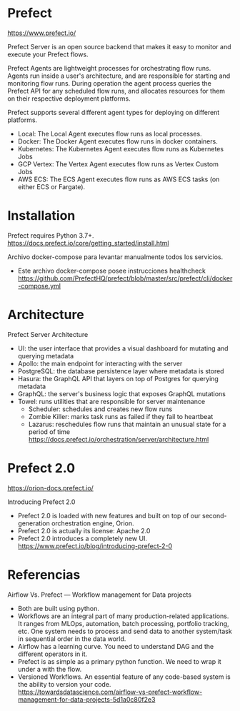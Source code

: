 # Prefect 

https://www.prefect.io/


Prefect Server is an open source backend that makes it easy to monitor and execute your Prefect flows. 

Prefect Agents are lightweight processes for orchestrating flow runs. Agents run inside a user's architecture, and are responsible for starting and monitoring flow runs. During operation the agent process queries the Prefect API for any scheduled flow runs, and allocates resources for them on their respective deployment platforms.

Prefect supports several different agent types for deploying on different platforms.

- Local: The Local Agent executes flow runs as local processes.
- Docker: The Docker Agent executes flow runs in docker containers.
- Kubernetes: The Kubernetes Agent executes flow runs as Kubernetes Jobs
- GCP Vertex: The Vertex Agent executes flow runs as Vertex Custom Jobs
- AWS ECS: The ECS Agent executes flow runs as AWS ECS tasks
(on either ECS or Fargate).


# Installation

Prefect requires Python 3.7+.
https://docs.prefect.io/core/getting_started/install.html


Archivo docker-compose para levantar manualmente todos los servicios. 
- Este archivo docker-compose posee instrucciones healthcheck
https://github.com/PrefectHQ/prefect/blob/master/src/prefect/cli/docker-compose.yml

# Architecture

Prefect Server Architecture
- UI: the user interface that provides a visual dashboard for mutating and querying metadata
- Apollo: the main endpoint for interacting with the server
- PostgreSQL: the database persistence layer where metadata is stored
- Hasura: the GraphQL API that layers on top of Postgres for querying metadata
- GraphQL: the server's business logic that exposes GraphQL mutations
- Towel: runs utilities that are responsible for server maintenance
  - Scheduler: schedules and creates new flow runs
  - Zombie Killer: marks task runs as failed if they fail to heartbeat
  - Lazarus: reschedules flow runs that maintain an unusual state for a period of time
https://docs.prefect.io/orchestration/server/architecture.html

# Prefect 2.0


https://orion-docs.prefect.io/

Introducing Prefect 2.0 
- Prefect 2.0 is loaded with new features and built on top of our second-generation orchestration engine, Orion. 
- Prefect 2.0 is actually its license: Apache 2.0 
- Prefect 2.0 introduces a completely new UI.
https://www.prefect.io/blog/introducing-prefect-2-0

# Referencias

Airflow Vs. Prefect — Workflow management for Data projects
- Both are built using python. 
- Workflows are an integral part of many production-related applications. It ranges from MLOps, automation, batch processing, portfolio tracking, etc. One system needs to process and send data to another system/task in sequential order in the data world.
- Airflow has a learning curve. You need to understand DAG and the different operators in it.
- Prefect is as simple as a primary python function. We need to wrap it under a with the flow.
- Versioned Workflows. An essential feature of any code-based system is the ability to version your code.
https://towardsdatascience.com/airflow-vs-prefect-workflow-management-for-data-projects-5d1a0c80f2e3
